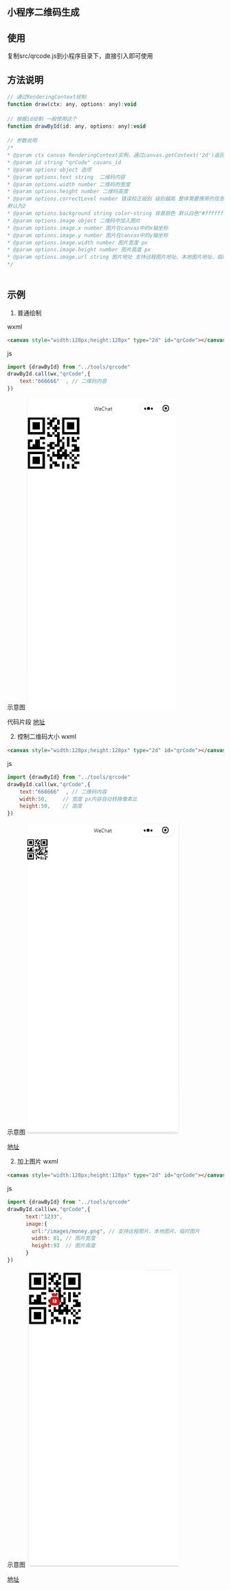 ## 小程序二维码生成


## 使用

复制src/qrcode.js到小程序目录下，直接引入即可使用


## 方法说明

```js
// 通过RenderingContext绘制
function draw(ctx: any, options: any):void

// 根据id绘制 一般使用这个
function drawById(id: any, options: any):void

// 参数说明
/*
* @param ctx canvas RenderingContext实例，通过canvas.getContext('2d')返回
* @param id string "qrCode" cavans_id
* @param options object 选项
* @param options.text string  二维码内容
* @param options.width number 二维码的宽度
* @param options.height number 二维码高度
* @param options.correctLevel number 错误校正级别 级别越高 整体需要携带的信息越多：1可纠正约7%错误、0可纠正约15%错误、3可纠正约25%错误、2级别可纠正约30%错误。
默认为2
* @param options.background string color-string 背景颜色 默认白色"#ffffff"
* @param options.image object 二维码中加入图片
* @param options.image.x number 图片在canvas中的x轴坐标
* @param options.image.y number 图片在canvas中的y轴坐标
* @param options.image.width number 图片宽度 px
* @param options.image.height number 图片高度 px
* @param options.image.url string 图片地址 支持远程图片地址、本地图片地址、临时文件地址
*/



```









## 示例

1. 普通绘制

wxml
```html
<canvas style="width:128px;height:128px" type="2d" id="qrCode"></canvas>
```

js
```js
import {drawById} from "../tools/qrcode"
drawById.call(wx,"qrCode",{
    text:"666666"  , // 二维码内容
})
```

示意图
![图片](./images/qrcode1.png)

代码片段
[地址](https://developers.weixin.qq.com/s/2UudNSm47bhF)


2. 控制二维码大小
wxml
```html
<canvas style="width:128px;height:128px" type="2d" id="qrCode"></canvas>
```

js
```js
import {drawById} from "../tools/qrcode"
drawById.call(wx,"qrCode",{
    text:"666666"  , // 二维码内容
    width:50,     // 宽度 px内容自动转换像素比
    height:50,    // 高度 
})
```
示意图
![图片](./images/qrcode2.png)


[地址](https://developers.weixin.qq.com/s/y7uqzSmh77hi)




2. 加上图片
wxml
```html
<canvas style="width:128px;height:128px" type="2d" id="qrCode"></canvas>
```

js
```js
import {drawById} from "../tools/qrcode"
drawById.call(wx,"qrCode",{
      text:"1233",
      image:{
        url:"/images/money.png", // 支持远程图片、本地图片、临时图片
        width: 81, // 图片宽度
        height:93  // 图片高度
      }
})
```
示意图
![图片](./images/qrcode3.png)


[地址](https://developers.weixin.qq.com/s/CFuM8SmJ7Ehx)
















